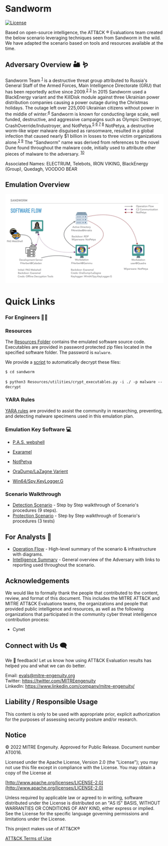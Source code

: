 # Sandworm
[![License](https://img.shields.io/badge/License-Apache_2.0-blue.svg)](https://opensource.org/licenses/Apache-2.0)

Based on open-source intelligence, the ATT&CK &reg; Evaluations team created the below scenario leveraging techniques seen from Sandworm in the wild. We have adapted the scenario based on tools and resources available at the time. 

## Adversary Overview 🏜️ 🪱

Sandworm Team <sup>[1]</sup> is a destructive threat group attributed to Russia's General Staff of the Armed Forces, Main Intelligence Directorate (GRU) that has been reportedly active since 2009.<sup>[2] [3]</sup>
In 2015 Sandworm used a BlackEnergy variant and the KillDisk module against three Ukrainian power distribution companies causing a power outage during the Christmas holidays. The outage left over 225,000 Ukrainian citizens without power in the middle of winter.<sup>[4]</sup> Sandworm is known for conducting large scale, well funded, destructive, and aggressive campaigns such as Olympic Destroyer, CrashOverride/Industroyer, and NotPetya.<sup>[5] [6] [7] [8]</sup> NotPetya, a destructive worm-like wiper malware disguised as ransomware, resulted in a global infection that caused nearly $1 billion in losses to three victim organizations alone.<sup>[2] [9]</sup> The "Sandworm" name was derived from references to the novel Dune found throughout the malware code, initially used to attribute other pieces of malware to the adversary. <sup>[10]</sup>

Associated Names: ELECTRUM, Telebots, IRON VIKING, BlackEnergy (Group), Quedagh, VOODOO BEAR

[1]:https://attack.mitre.org/groups/G0034/
[2]:https://www.justice.gov/opa/pr/six-russian-gru-officers-charged-connection-worldwide-deployment-destructive-malware-and
[3]:https://www.justice.gov/opa/press-release/file/1328521/download
[4]:https://www.cisa.gov/uscert/ics/alerts/IR-ALERT-H-16-056-01
[5]:https://www.digitalshadows.com/blog-and-research/mapping-mitre-attck-to-sandworm-apts-global-campaign/#:~:text=SandWorm%20is%20an%20APT%20group,aggressive%20and%20sometimes%20destructive%20cyberattacks.
[6]:http://blog.talosintelligence.com/2018/02/olympic-destroyer.html
[7]:https://www.dragos.com/wp-content/uploads/CrashOverride-01.pdf
[8]:https://blogs.vmware.com/security/2017/06/carbon-black-threat-research-technical-analysis-petya-notpetya-ransomware.html
[9]:https://securelist.com/expetrpetyanotpetya-is-a-wiper-not-ransomware/78902/
[10]:https://www.mandiant.com/resources/ukraine-and-sandworm-team

## Emulation Overview
![Operations Flow Diagram](./Resources/images/SoftwareFlow.jpeg)

# Quick Links
### For Engineers 🧑‍💻

### Resources

The [Resources Folder](./Resources/) contains the emulated software source code. Executables are provided in password protected zip files located in the specified software folder.  The password is `malware`.

We provide a [script](./Resources/utilities/crypt_executables.py) to automatically decrypt these files:

```
$ cd sandworm

$ python3 Resources/utilities/crypt_executables.py -i ./ -p malware --decrypt
```
### YARA Rules

[YARA rules](./yara-rules) are provided to assist the community in researching, preventing, and detecting malware specimens used in this emulation plan.

### Emulation Key Software 💻

- [P.A.S. webshell](./Resources/phpWebShell/)

- [Exaramel](./Resources/Exaramel)

- [NotPetya](./Resources/NotPetya/)

- [OraDump/LaZagne Varient](./Resources/browser-creds/)

- [Win64/Spy.KeyLogger.G](./Resources/keylogger/)

### Scenario Walkthrough
- [Detection Scenario](./Emulation_Plan/Scenario_1/) - Step by Step walkthrough of Scenario's procedures (9 steps). 
- [Protection Scenario](./Emulation_Plan/Scenario_2/) - Step by Step walkthrough of Scenario's procedures (3 tests)

## For Analysts 🔎
- [Operation Flow](./Operations_Flow/Operations_Flow.md/) - High-level summary of the scenario & infrastructure with diagrams. 
- [Intelligence Summary](./Intelligence_Summary/Intelligence_Summary.md) - General overview of the Adversary with links to reporting used throughout the scenario. 

## Acknowledgements

We would like to formally thank the people that contributed to the content, review, and format of this document. This includes the MITRE ATT&CK and MITRE ATT&CK Evaluations teams, the organizations and people that provided public intelligence and resources, as well as the following organizations that participated in the community cyber threat intelligence contribution process:

- Cynet

## Connect with Us 🗨️

We 💖 feedback! Let us know how using ATT&CK Evaluation results has helped you and what we can do better. 

Email: <evals@mitre-engenuity.org><br>
Twitter: https://twitter.com/MITREengenuity<br>
LinkedIn: https://www.linkedin.com/company/mitre-engenuity/<br>

## Liability / Responsible Usage

This content is only to be used with appropriate prior, explicit authorization for the purposes of assessing security posture and/or research.

## Notice

© 2022 MITRE Engenuity. Approved for Public Release. Document number AT0016.

Licensed under the Apache License, Version 2.0 (the "License"); you may not use this file except in compliance with the License. You may obtain a copy of the License at

[http://www.apache.org/licenses/LICENSE-2.0](http://www.apache.org/licenses/LICENSE-2.0)

Unless required by applicable law or agreed to in writing, software distributed under the License is distributed on an "AS IS" BASIS, WITHOUT WARRANTIES OR CONDITIONS OF ANY KIND, either express or implied. See the License for the specific language governing permissions and limitations under the License.

This project makes use of ATT&CK®

[ATT&CK Terms of Use](https://attack.mitre.org/resources/terms-of-use/)

